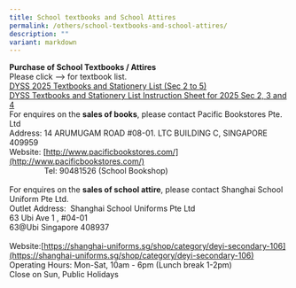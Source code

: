 ```yaml
---
title: School textbooks and School Attires
permalink: /others/school-textbooks-and-school-attires/
description: ""
variant: markdown
---
```

**Purchase of School Textbooks / Attires**  
Please click –&gt; for textbook list.&nbsp;  
[DYSS 2025 Textbooks and Stationery List (Sec 2 to 5)](/files/Useful%20Links/UL%20Parents/2025_Admin__DYSS_Booklist_Sec_2_to_4.pdf)<br>
[DYSS Textbooks and Stationery List Instruction Sheet for 2025 Sec 2, 3 and 4](/files/Useful%20Links/UL%20Parents/2025_Admin_Instructions_Sheet_Sec_2_to_4.pdf) <br>
For enquires on the&nbsp;**sales of books**, please contact Pacific Bookstores Pte. Ltd<br>
Address:&nbsp;14 ARUMUGAM ROAD #08-01. LTC BUILDING C, SINGAPORE 409959  
Website:&nbsp;[http://www.pacificbookstores.com/](http://www.pacificbookstores.com/)  
&nbsp;&nbsp; &nbsp;&nbsp;&nbsp; &nbsp;&nbsp;&nbsp; &nbsp;&nbsp;&nbsp; &nbsp;Tel: 90481526 (School Bookshop)  
					<br>
					For enquires on the&nbsp;**sales of school attire**, please contact Shanghai School Uniform Pte Ltd.  
Outlet Address:&nbsp;&nbsp;Shanghai School Uniforms Pte Ltd  
63 Ubi Ave 1 , #04-01  <br>
63@Ubi  Singapore 408937<br>  
Website:[https://shanghai-uniforms.sg/shop/category/deyi-secondary-106](https://shanghai-uniforms.sg/shop/category/deyi-secondary-106) <br>
Operating Hours: Mon-Sat, 10am - 6pm (Lunch break 1-2pm)  
Close on Sun, Public Holidays